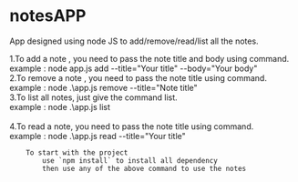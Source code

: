 # notesAPP

App designed using node JS to add/remove/read/list all the notes.

1.To add a note , you need to pass the note title and body using command.
<br />
example : node app.js add --title="Your title" --body="Your body"
<br />
2.To remove a note , you need to pass the note title using command.
<br/>
example : node .\app.js remove --title="Note title"
<br />
3.To list all notes, just give the command list.
<br/>
example : node .\app.js list  
 <br/>
4.To read a note, you need to pass the note title using command.
<br/>
example : node .\app.js read --title="Your title"

        To start with the project
            use `npm install` to install all dependency
            then use any of the above command to use the notes

